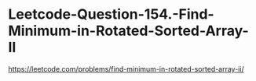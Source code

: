 # Leetcode-Question-154.-Find-Minimum-in-Rotated-Sorted-Array-II
https://leetcode.com/problems/find-minimum-in-rotated-sorted-array-ii/
